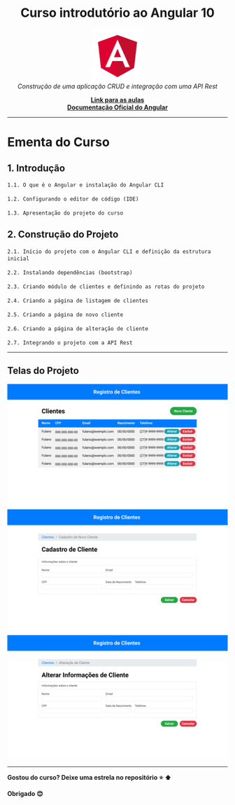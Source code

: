 <h1 align="center">Curso introdutório ao Angular 10</h1>

<p align="center">
  <img src="images/angular.png" alt="angular-logo" width="120px" height="120px"/>
  <br>
  <i>Construção de uma aplicação CRUD e integração com uma API Rest</i>
  <br>
</p>

<p align="center">
  <a href="https://www.youtube.com/watch?v=Dt18RfL9Ees&list=PLrxoDe053swfvIGFuCEt3mY3Vf4RNR8ac"><strong>Link para as aulas</strong></a><br>
  <a href="https://www.angular.io"><strong>Documentação Oficial do Angular</strong></a> 
  <br>
</p>

<hr>

# Ementa do Curso

## 1. Introdução

    1.1. O que é o Angular e instalação do Angular CLI
    
    1.2. Configurando o editor de código (IDE)
    
    1.3. Apresentação do projeto do curso

## 2. Construção do Projeto

    2.1. Início do projeto com o Angular CLI e definição da estrutura inicial
    
    2.2. Instalando dependências (bootstrap)
    
    2.3. Criando módulo de clientes e definindo as rotas do projeto
    
    2.4. Criando a página de listagem de clientes
    
    2.5. Criando a página de novo cliente
    
    2.6. Criando a página de alteração de cliente
    
    2.7. Integrando o projeto com a API Rest

<hr>

## Telas do Projeto

![Listagem de Clientes](images/UI/Listagem-de-clientes.png)
![Cadastro de Cliente](images/UI/Cadastro-de-cliente.png)
![Alteração de Cliente](images/UI/Alteracao-de-cliente.png)

<hr>

**Gostou do curso? Deixe uma estrela no repositório :star: :arrow_up:**

**Obrigado :blush:**
